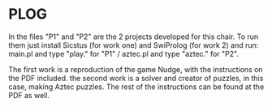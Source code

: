 # PLOG

In the files "P1" and "P2" are the 2 projects developed for this chair.
To run them just install Sicstus (for work one) and SwiProlog (for work 2) and run: main.pl and type "play." for "P1" / aztec.pl and type "aztec." for "P2".

The first work is a reproduction of the game Nudge, with the instructions on the PDF included.
the second work is a solver and creator of puzzles, in this case, making Aztec puzzles. The rest of the instructions can be found at the PDF as well.
